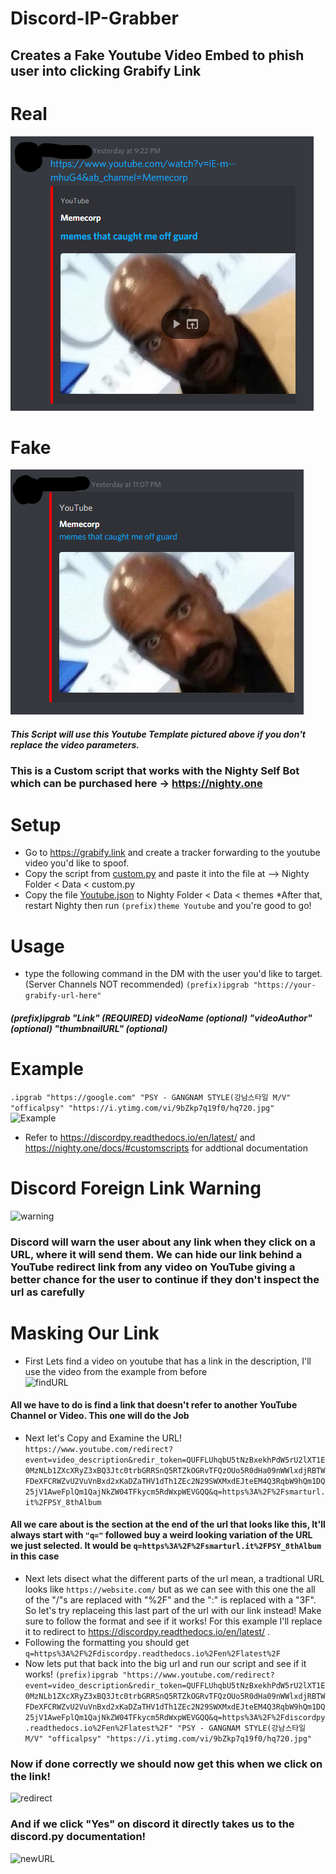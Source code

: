 # Discord-IP-Grabber
## Creates a Fake Youtube Video Embed to phish user into clicking Grabify Link
# Real
![realEmbed](/img/original.png "Real-Embed") 
# Fake
![FakeEmbed](/img/FakeEmbed.png "Fake-Embed")
##### This Script will use this Youtube Template pictured above if you don't replace the video parameters.
### This is a Custom script that works with the Nighty Self Bot which can be purchased here -> https://nighty.one

# Setup
* Go to https://grabify.link and create a tracker forwarding to the youtube video you'd like to spoof.
* Copy the script from [custom.py](custom.py) and paste it into the file at --> Nighty Folder < Data < custom.py
* Copy the file [Youtube.json](Youtube.json) to Nighty Folder < Data < themes
*After that, restart Nighty then run ```(prefix)theme Youtube``` and you're good to go! 


# Usage
* type the following command in the DM with the user you'd like to target. (Server Channels NOT recommended)  ```(prefix)ipgrab "https://your-grabify-url-here"```
##### (prefix)ipgrab "Link" (REQUIRED) videoName (optional) "videoAuthor" (optional) "thumbnailURL" (optional)

# Example
```.ipgrab "https://google.com" "PSY - GANGNAM STYLE(강남스타일 M/V" "officalpsy" "https://i.ytimg.com/vi/9bZkp7q19f0/hq720.jpg"```  
![Example](/img/example.png "Example")

* Refer to https://discordpy.readthedocs.io/en/latest/ and https://nighty.one/docs/#customscripts for addtional documentation

# Discord Foreign Link Warning
![warning](/img/warning.png "warning")
### Discord will warn the user about any link when they click on a URL, where it will send them. We can hide our link behind a YouTube redirect link from any video on YouTube giving a better chance for the user to continue if they don't inspect the url as carefully

# Masking Our Link
* First Lets find a video on youtube that has a link in the description, I'll use the video from the example from before  
![findURL](/img/findURL.png "findURL")
#### All we have to do is find a link that doesn't refer to another YouTube Channel or Video. This one will do the Job
* Next let's Copy and Examine the URL!
```https://www.youtube.com/redirect?event=video_description&redir_token=QUFFLUhqbU5tNzBxekhPdW5rU2lXT1E0MzNLb1ZXcXRyZ3xBQ3Jtc0trbGRRSnQ5RTZkOGRvTFQzOUo5R0dHa09nWWlxdjRBTWFDeXFCRWZvU2VuVnBxd2xKaDZaTHV1dTh1ZEc2N29SWXMxdEJteEM4Q3RqbW9hQm1DQ25jV1AweFplQm1QajNkZW04TFkycm5RdWxpWEVGQQ&q=https%3A%2F%2Fsmarturl.it%2FPSY_8thAlbum```
#### All we care about is the section at the end of the url that looks like this, It'll always start with ```"q="``` followed buy a weird looking variation of the URL we just selected. It would be ```q=https%3A%2F%2Fsmarturl.it%2FPSY_8thAlbum``` in this case
* Next lets disect what the different parts of the url mean, a tradtional URL looks like ```https://website.com/``` but as we can see with this one the all of the "/"s are replaced with "%2F" and the ":" is replaced with a "3F". So let's try replaceing this last part of the url with our link instead! Make sure to follow the format and see if it works! For this example I'll replace it to redirect to https://discordpy.readthedocs.io/en/latest/ .
* Following the formatting you should get ```q=https%3A%2F%2Fdiscordpy.readthedocs.io%2Fen%2Flatest%2F```
* Now lets put that back into the big url and run our script and see if it works!
```(prefix)ipgrab "https://www.youtube.com/redirect?event=video_description&redir_token=QUFFLUhqbU5tNzBxekhPdW5rU2lXT1E0MzNLb1ZXcXRyZ3xBQ3Jtc0trbGRRSnQ5RTZkOGRvTFQzOUo5R0dHa09nWWlxdjRBTWFDeXFCRWZvU2VuVnBxd2xKaDZaTHV1dTh1ZEc2N29SWXMxdEJteEM4Q3RqbW9hQm1DQ25jV1AweFplQm1QajNkZW04TFkycm5RdWxpWEVGQQ&q=https%3A%2F%2Fdiscordpy.readthedocs.io%2Fen%2Flatest%2F" "PSY - GANGNAM STYLE(강남스타일 M/V" "officalpsy" "https://i.ytimg.com/vi/9bZkp7q19f0/hq720.jpg"```
### Now if done correctly we should now get this when we click on the link!  
![redirect](/img/redirect.png "redirect")
### And if we click "Yes" on discord it directly takes us to the discord.py documentation!  
![newURL](/img/newURL.png "newURL")
